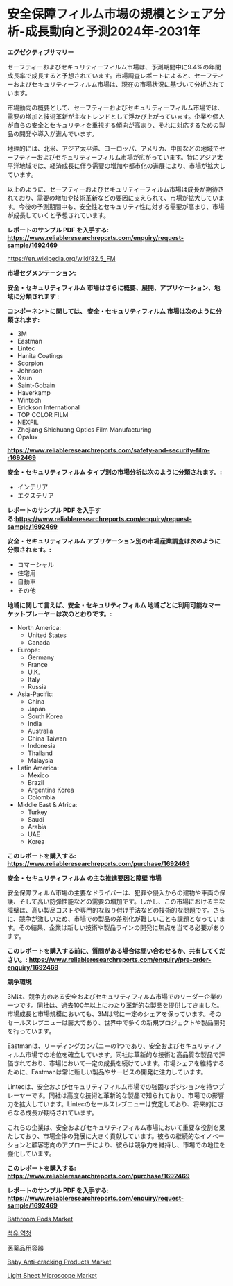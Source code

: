 <p><h1>安全保障フィルム市場の規模とシェア分析-成長動向と予測2024年-2031年</h1></p><p><strong>エグゼクティブサマリー</strong></p>
<p><p>セーフティーおよびセキュリティーフィルム市場は、予測期間中に9.4%の年間成長率で成長すると予想されています。市場調査レポートによると、セーフティーおよびセキュリティーフィルム市場は、現在の市場状況に基づいて分析されています。</p><p>市場動向の概要として、セーフティーおよびセキュリティーフィルム市場では、需要の増加と技術革新が主なトレンドとして浮かび上がっています。企業や個人が自らの安全とセキュリティを重視する傾向が高まり、それに対応するための製品の開発や導入が進んでいます。</p><p>地理的には、北米、アジア太平洋、ヨーロッパ、アメリカ、中国などの地域でセーフティーおよびセキュリティーフィルム市場が広がっています。特にアジア太平洋地域では、経済成長に伴う需要の増加や都市化の進展により、市場が拡大しています。</p><p>以上のように、セーフティーおよびセキュリティーフィルム市場は成長が期待されており、需要の増加や技術革新などの要因に支えられて、市場が拡大しています。今後の予測期間中も、安全性とセキュリティ性に対する需要が高まり、市場が成長していくと予想されています。</p></p>
<p><strong>レポートのサンプル PDF を入手する: <a href="https://www.reliableresearchreports.com/enquiry/request-sample/1692469">https://www.reliableresearchreports.com/enquiry/request-sample/1692469</a></strong></p>
<p><a href="https://en.wikipedia.org/wiki/82.5_FM">https://en.wikipedia.org/wiki/82.5_FM</a></p>
<p><strong>市場セグメンテーション:</strong></p>
<p><strong> 安全・セキュリティフィルム 市場はさらに概要、展開、アプリケーション、地域に分類されます :</strong></p>
<p><strong>コンポーネントに関しては、 安全・セキュリティフィルム 市場は次のように分類されます:</strong></p>
<p><ul><li>3M</li><li>Eastman</li><li>Lintec</li><li>Hanita Coatings</li><li>Scorpion</li><li>Johnson</li><li>Xsun</li><li>Saint-Gobain</li><li>Haverkamp</li><li>Wintech</li><li>Erickson International</li><li>TOP COLOR FILM</li><li>NEXFIL</li><li>Zhejiang Shichuang Optics Film Manufacturing</li><li>Opalux</li></ul></p>
<p><strong><a href="https://www.reliableresearchreports.com/safety-and-security-film-r1692469">https://www.reliableresearchreports.com/safety-and-security-film-r1692469</a></strong></p>
<p><strong> 安全・セキュリティフィルム タイプ別の市場分析は次のように分類されます。:</strong></p>
<p><ul><li>インテリア</li><li>エクステリア</li></ul></p>
<p><strong>レポートのサンプル PDF を入手する:<a href="https://www.reliableresearchreports.com/enquiry/request-sample/1692469">https://www.reliableresearchreports.com/enquiry/request-sample/1692469</a></strong></p>
<p><strong> 安全・セキュリティフィルム アプリケーション別の市場産業調査は次のように分類されます。:</strong></p>
<p><ul><li>コマーシャル</li><li>住宅用</li><li>自動車</li><li>その他</li></ul></p>
<p><strong>地域に関して言えば、安全・セキュリティフィルム 地域ごとに利用可能なマーケットプレーヤーは次のとおりです。:</strong></p>
<p><ul>
    <li>
        North America:
        <ul>
            <li>United States</li>
            <li>Canada</li>
        </ul>
    </li>
    <li>
        Europe:
        <ul>
            <li>Germany</li>
            <li>France</li>
            <li>U.K.</li>
            <li>Italy</li>
            <li>Russia</li>
        </ul>
    </li>
    <li>
        Asia-Pacific:
        <ul>
            <li>China</li>
            <li>Japan</li>
            <li>South Korea</li>
            <li>India</li>
            <li>Australia</li>
            <li>China Taiwan</li>
            <li>Indonesia</li>
            <li>Thailand</li>
            <li>Malaysia</li>
        </ul>
    </li>
    <li>
        Latin America:
        <ul>
            <li>Mexico</li>
            <li>Brazil</li>
            <li>Argentina Korea</li>
            <li>Colombia</li>
        </ul>
    </li>
    <li>
        Middle East & Africa:
        <ul>
            <li>Turkey</li>
            <li>Saudi</li>
            <li>Arabia</li>
            <li>UAE</li>
            <li>Korea</li>
        </ul>
    </li>
    </ul></p>
<p><strong>このレポートを購入する: <a href="https://www.reliableresearchreports.com/purchase/1692469">https://www.reliableresearchreports.com/purchase/1692469</a></strong></p>
<p><strong>安全・セキュリティフィルム の主な推進要因と障壁 市場</strong></p>
<p><p>安全保障フィルム市場の主要なドライバーは、犯罪や侵入からの建物や車両の保護、そして高い防弾性能などの需要の増加です。しかし、この市場における主な障壁は、高い製品コストや専門的な取り付け手法などの技術的な問題です。さらに、競争が激しいため、市場での製品の差別化が難しいことも課題となっています。その結果、企業は新しい技術や製品ラインの開発に焦点を当てる必要があります。</p></p>
<p><strong>このレポートを購入する前に、質問がある場合は問い合わせるか、共有してください。: <a href="https://www.reliableresearchreports.com/enquiry/pre-order-enquiry/1692469">https://www.reliableresearchreports.com/enquiry/pre-order-enquiry/1692469</a></strong></p>
<p><strong>競争環境</strong></p>
<p><p>3Mは、競争力のある安全およびセキュリティフィルム市場でのリーダー企業の一つです。同社は、過去100年以上にわたり革新的な製品を提供してきました。市場成長と市場規模においても、3Mは常に一定のシェアを保っています。そのセールスレブニューは膨大であり、世界中で多くの新規プロジェクトや製品開発を行っています。</p><p>Eastmanは、リーディングカンパニーの1つであり、安全およびセキュリティフィルム市場での地位を確立しています。同社は革新的な技術と高品質な製品で評価されており、市場において一定の成長を続けています。市場シェアを維持するために、Eastmanは常に新しい製品やサービスの開発に注力しています。</p><p>Lintecは、安全およびセキュリティフィルム市場での強固なポジションを持つプレーヤーです。同社は高度な技術と革新的な製品で知られており、市場での影響力を拡大しています。Lintecのセールスレブニューは安定しており、将来的にさらなる成長が期待されています。</p><p>これらの企業は、安全およびセキュリティフィルム市場において重要な役割を果たしており、市場全体の発展に大きく貢献しています。彼らの継続的なイノベーションと顧客志向のアプローチにより、彼らは競争力を維持し、市場での地位を強化しています。</p></p>
<p><strong>このレポートを購入する: <a href="https://www.reliableresearchreports.com/purchase/1692469">https://www.reliableresearchreports.com/purchase/1692469</a></strong></p>
<p><strong>レポートのサンプル PDF を入手する: <a href="https://www.reliableresearchreports.com/enquiry/request-sample/1692469">https://www.reliableresearchreports.com/enquiry/request-sample/1692469</a></strong><strong></strong></p>
<p><p><a href="https://github.com/dmmanir420/Market-Research-Report-List-1/blob/main/bathroom-pods-market.md">Bathroom Pods Market</a></p><p><a href="https://medium.com/@conradkirrlin76575/%EC%84%9D%EC%9C%A0-%EC%95%84%EC%8A%A4%ED%8C%94%ED%8A%B8-%EC%8B%9C%EC%9E%A5-%EC%A1%B0%EC%82%AC-%EB%B3%B4%EA%B3%A0%EC%84%9C%EC%97%90%EB%8A%94-2024%EB%85%84%EB%B6%80%ED%84%B0-2031%EB%85%84%EA%B9%8C%EC%A7%80-9-cagr%EB%A1%9C-%EC%A0%84%EB%A7%9D%EB%90%9C-%EC%8B%9C%EC%9E%A5-%EA%B7%9C%EB%AA%A8-%EC%A0%90%EC%9C%A0%EC%9C%A8-%EB%B0%8F-%EC%84%B1%EC%9E%A5%EB%A5%A0%EC%97%90-%EB%8C%80%ED%95%9C-%EB%B6%84%EC%84%9D%EC%9D%B4-%ED%8F%AC%ED%95%A8%EB%90%98%EC%96%B4-%EC%9E%88%EC%8A%B5%EB%8B%88%EB%8B%A4-e8dd3af2dd8c">석유 역청</a></p><p><a href="https://github.com/RandallRunte2023/Market-Research-Report-List-2/blob/main/957900640070.md">医薬品用容器</a></p><p><a href="https://medium.com/@gabrieluffman5656/baby-anti-cracking-products-market-analysis-report-global-insights-by-region-type-57508a7430d3">Baby Anti-cracking Products Market</a></p><p><a href="https://github.com/susanjprice2023/Market-Research-Report-List-2/blob/main/light-sheet-microscope-market.md">Light Sheet Microscope Market</a></p></p>